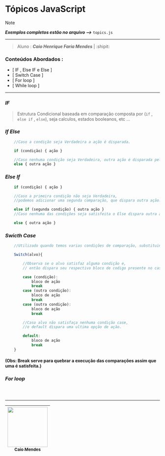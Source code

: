 
# **Tópicos JavaScript**

> [!NOTE]
> ***Exemplos completos estão no arquivo -->*** <span>`topics.js`</span>

---
> Aluno : ***Caio Henrique Faria Mendes*** | :shipit:

### **Conteúdos Abordados** :

- [ IF , Else IF e Else ]
- [ Switch Case ]
- [ For loop ]
- [ While loop ]

---
### _IF_
> Estrutura Condicional baseada em comparação composta por (`if` , `else if` , `else`), seja calculos, estados booleanos, etc ... 

### _If Else_

```JavaScript
    //Caso a condição seja Verdadeira a ação é disparada.

    if (condição) { ação } 

    //Caso nenhuma condição seja Verdadeira, outra ação é disparada pelo else.
    else { outra ação } 
```
### _Else If_

```JavaScript
    if (condição) { ação } 

    //Caso a primeira condição não seja Verdadeira, 
    //podemos adicionar uma segunda comparação, que dispara outra ação.

    else if (segunda condição) { outra ação }
    //Caso nenhuma das condições seja satisfeita o Else dispara outra ação.

    else { outra ação }
```
### _Swicth Case_
```JavaScript
    //Utilizado quando temos varias condições de comparação, substituindo o uso do If.

    Switch(alvo){

        //Observa se o alvo satisfaz alguma condição e,
        // então dispara seu respectivo bloco de codigo presente no case.

        case (condição):
            bloco de ação
            break
        case (outra condição):
            bloco de ação
            break
        case (outra condição):
            bloco de ação
            break

        //Caso alvo não satisfaça nenhuma condição case,
        //o default dispara uma ultima opção de ação.

        default:
            bloco de ação
            break
    }
```
#### (Obs: Break serve para quebrar a execução das comparações assim que uma é satisfeita.)

### _For loop_
```JavaScript
    
    
```
---


| [<img loading="lazy" src="https://avatars.githubusercontent.com/u/129559720?s=400&u=00e5ce096d7d7820bf6eab559b6ed448e7ebce60&v=4" width="130px;"><br><sub> Caio Mendes </sub>](https://github.com/zCaio79)
|:-:|